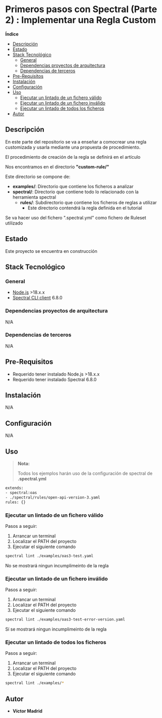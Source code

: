 <h1>Primeros pasos con Spectral (Parte 2) : Implementar una Regla Custom</h1>





**Índice**
- [Descripción](#descripción)
- [Estado](#estado)
- [Stack Tecnológico](#stack-tecnológico)
  - [General](#general)
  - [Dependencias proyectos de arquitectura](#dependencias-proyectos-de-arquitectura)
  - [Dependencias de terceros](#dependencias-de-terceros)
- [Pre-Requisitos](#pre-requisitos)
- [Instalación](#instalación)
- [Configuración](#configuración)
- [Uso](#uso)
  - [Ejecutar un lintado de un fichero válido](#ejecutar-un-lintado-de-un-fichero-válido)
  - [Ejecutar un lintado de un fichero inválido](#ejecutar-un-lintado-de-un-fichero-inválido)
  - [Ejecutar un lintado de todos los ficheros](#ejecutar-un-lintado-de-todos-los-ficheros)
- [Autor](#autor)





## Descripción

En este parte del repositorio se va a enseñar a comocrear una regla customizada y usarla mediante una propuesta de procedimiento.

El procedimiento de creación de la regla se definirá en el artículo

Nos encontramos en el directorio **"custom-rule/"**

Este directorio se compone de:

* **examples/**: Directorio que contiene los ficheros a analizar
* **spectral/**: Directorio que contiene todo lo relacionado con la herramienta spectral
  * **rules/**: Subdirectorio que contiene los ficheros de reglas a utilizar
    * Este directorio contendrá la regla definida en el tutorial

Se va hacer uso del fichero ".spectral.yml" como fichero de Ruleset utilizado





## Estado

Este proyecto se encuentra en construcción





## Stack Tecnológico

### General

* [Node.js](https://nodejs.org/es) >18.x.x
* [Spectral CLI client](https://meta.stoplight.io/docs/spectral/9ffa04e052cc1-spectral-cli) 6.8.0


### Dependencias proyectos de arquitectura

N/A


### Dependencias de terceros

N/A





## Pre-Requisitos

* Requerido tener instalado Node.js >18.x.x
* Requerido tener instalado Spectral 6.8.0





## Instalación

N/A





## Configuración

N/A





## Uso

>**Nota:**
>
>Todos los ejemplos harán uso de la configuración de spectral de **.spectral.yml**

```bash
extends:
- spectral:oas
- ./spectral/rules/open-api-version-3.yaml
rules: {}
```



### Ejecutar un lintado de un fichero válido

Pasos a seguir:

1. Arrancar un terminal
2. Localizar el PATH del proyecto
3. Ejecutar el siguiente comando

```bash
spectral lint ./examples/oas3-test.yaml
```

No se mostrará ningun incumplimeinto de la regla


### Ejecutar un lintado de un fichero inválido

Pasos a seguir:

1. Arrancar un terminal
2. Localizar el PATH del proyecto
3. Ejecutar el siguiente comando

```bash
spectral lint ./examples/oas3-test-error-version.yaml
```

Sí se mostrará ningun incumplimeinto de la regla


### Ejecutar un lintado de todos los ficheros

Pasos a seguir:

1. Arrancar un terminal
2. Localizar el PATH del proyecto
3. Ejecutar el siguiente comando

```bash
spectral lint ./examples/*
```





## Autor

* **Víctor Madrid**